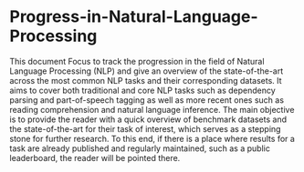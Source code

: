 # Progress-in-Natural-Language-Processing
This document Focus to track the progression in the field of Natural Language Processing (NLP) and give an overview of the state-of-the-art across the most common NLP tasks and their corresponding datasets. It aims to cover both traditional and core NLP tasks such as dependency parsing and part-of-speech tagging as well as more recent ones such as reading comprehension and natural language inference. The main objective is to provide the reader with a quick overview of benchmark datasets and the state-of-the-art for their task of interest, which serves as a stepping stone for further research. To this end, if there is a place where results for a task are already published and regularly maintained, such as a public leaderboard, the reader will be pointed there.
